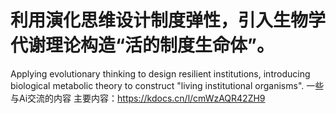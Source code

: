 # 利用演化思维设计制度弹性，引入生物学代谢理论构造“活的制度生命体”。
Applying evolutionary thinking to design resilient institutions, introducing biological metabolic theory to construct "living institutional organisms".
一些与Ai交流的内容
主要内容：https://kdocs.cn/l/cmWzAQR42ZH9
